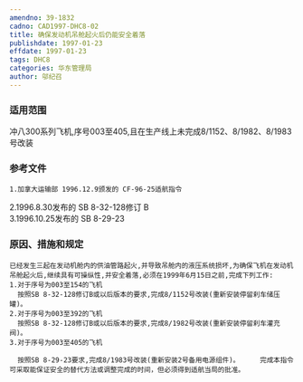 ```yaml
---
amendno: 39-1832  
cadno: CAD1997-DHC8-02  
title: 确保发动机吊舱起火后仍能安全着落  
publishdate: 1997-01-23  
effdate: 1997-01-23  
tags: DHC8  
categories: 华东管理局  
author: 邬纪召  
---
```

  
### 适用范围  
冲八300系列飞机,序号003至405,且在生产线上未完成8/1152、8/1982、8/1983号改装  
  
<!--more-->  
### 参考文件  
    1.加拿大运输部 1996.12.9颁发的 CF-96-25适航指令  
 2.1996.8.30发布的 SB 8-32-128修订 B  
3.1996.10.25发布的 SB 8-29-23  
  
### 原因、措施和规定  
    已经发生三起在发动机舱内的供油管路起火,并导致吊舱内的液压系统损坏,为确保飞机在发动机吊舱起火后,继续具有可操纵性,并安全着落,必须在1999年6月15日之前,完成下列工作:  
    1.对于序号为003至154的飞机    
      按照SB 8-32-128修订B或以后版本的要求,完成8/1152号改装(重新安装停留刹车储压罐)。  
    2.对于序号为003至392的飞机  
      按照SB 8-32-128修订B或以后版本的要求,完成8/1982号改装(重新安装停留刹车灌充阀)。  
    3.对于序号为003至405的飞机  
  
      按照SB 8-29-23要求,完成8/1983号改装(重新安装2号备用电源组件)。     完成本指令可采取能保证安全的替代方法或调整完成的时间，但必须得到适航当局的批准。  
